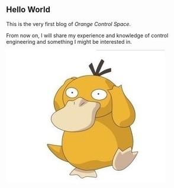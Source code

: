 ## Hello World
This is the very first blog of *Orange Control Space*. 

From now on, I will share my experience and knowledge of control engineering and something I might be interested in.

![kedaya](assets/kedaya.jpg)
